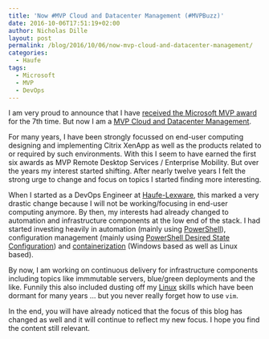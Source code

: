 ```yaml
---
title: 'Now #MVP Cloud and Datacenter Management (#MVPBuzz)'
date: 2016-10-06T17:51:19+02:00
author: Nicholas Dille
layout: post
permalink: /blog/2016/10/06/now-mvp-cloud-and-datacenter-management/
categories:
  - Haufe
tags:
  - Microsoft
  - MVP
  - DevOps
---
```

I am very proud to announce that I have [received the Microsoft MVP award](/blog/tags/#MVP) for the 7th time. But now I am a [MVP Cloud and Datacenter Management](https://mvp.microsoft.com/en-us/PublicProfile/4029117?fullName=Nicholas%20%20Dille).<!--more-->

For many years, I have been strongly focussed on end-user computing designing and implementing Citrix XenApp as well as the products related to or required by such environments. With this I seem to have earned the first six awards as MVP Remote Desktop Services / Enterprise Mobility. But over the years my interest started shifting. After nearly twelve years I felt the strong urge to change and focus on topics I started finding more interesting.

When I started as a DevOps Engineer at [Haufe-Lexware](https://www.haufe-lexware.com/), this marked a very drastic change because I will not be working/focusing in end-user computing anymore. By then, my interests had already changed to automation and infrastructure components at the low end of the stack. I had started investing heavily in automation (mainly using [PowerShell](/blog/tags/#PowerShell)), configuration management (mainly using [PowerShell Desired State Configuration](/blog/tags/#PSDSC)) and [containerization](https://mvp.microsoft.com/en-us/PublicProfile/4029117?fullName=Nicholas%20%20Dille) (Windows based as well as Linux based).

By now, I am working on continuous delivery for infrastructure components including topics like immmutable servers, blue/green deployments and the like. Funnily this also included dusting off my [Linux](/blog/tags/#Linux) skills which have been dormant for many years ... but you never really forget how to use `vim`.

In the end, you will have already noticed that the focus of this blog has changed as well and it will continue to reflect my new focus. I hope you find the content still relevant.